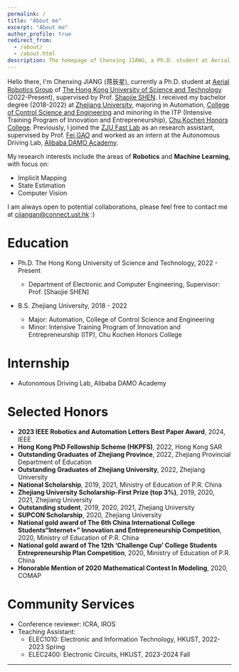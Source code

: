 ```yaml
---
permalink: /
title: "About me"
excerpt: "About me"
author_profile: true
redirect_from: 
  - /about/
  - /about.html
description: The homepage of Chenxing JIANG, a Ph.D. student at Aerial Robotics Group of HKUST. The homepage of JIANG Chenxing, a Ph.D. student at Aerial Robotics Group of HKUST. 蒋辰星的个人主页，他现在是香港科技大学(HKUST)Aerial Robotics Group的博士研究生. 
---
```


Hello there, I'm Chenxing JIANG (蒋辰星), currently a Ph.D. student at [Aerial Robotics Group](https://uav.hkust.edu.hk/) of [The Hong Kong University of Science and Technology](https://hkust.edu.hk/) (2022-Present), supervised by Prof. [Shaojie SHEN](https://scholar.google.com.hk/citations?user=u8Q0_xsAAAAJ&hl=zh-CN&oi=ao). I received my bachelor degree (2018-2022) at [Zhejiang University](https://www.zju.edu.cn/english/), majoring in Automation, [College of Control Science and Engineering](http://www.cse.zju.edu.cn/cseenglish/main.htm) and minoring in the ITP (Intensive Training Program of Innovation and Entrepreneurship), [Chu Kochen Honors College](http://ckc.zju.edu.cn/ckcen/). Previously, I joined the [ZJU Fast Lab](http://zju-fast.com/) as an research assistant, supervised by Prof. [Fei GAO](https://person.zju.edu.cn/fgaoaa) and worked as an intern at the Autonomous Driving Lab, [Alibaba DAMO Academy](https://damo.alibaba.com/).

My research interests include the areas of **Robotics** and **Machine Learning**, with focus on: 
* Implicit Mapping
* State Estimation
* Computer Vision

I am always open to potential collaborations, please feel free to contact me at <cjiangan@connect.ust.hk> :)

Education
======
* Ph.D. The Hong Kong University of Science and Technology, 2022 - Present
  * Department of Electronic and Computer Engineering, Supervisor: Prof. [Shaojie SHEN]

* B.S. Zhejiang University, 2018 - 2022
  * Major: Automation, College of Control Science and Engineering
  * Minor: Intensive Training Program of Innovation and Entrepreneurship (ITP), Chu Kochen Honors College

Internship
======
* Autonomous Driving Lab, Alibaba DAMO Academy
  
Selected Honors
======
* **2023 IEEE Robotics and Automation Letters Best Paper Award**, 2024, IEEE
* **Hong Kong PhD Fellowship Scheme (HKPFS)**, 2022, Hong Kong SAR
* **Outstanding Graduates of Zhejiang Province**, 2022, Zhejiang Provincial Department of Education
* **Outstanding Graduates of Zhejiang University**, 2022, Zhejiang University
* **National Scholarship**, 2019, 2021, Ministry of Education of P.R. China
* **Zhejiang University Scholarship-First Prize (top 3%)**, 2019, 2020, 2021, Zhejiang University
* **Outstanding student**, 2019, 2020, 2021, Zhejiang University
* **SUPCON Scholarship**, 2020, Zhejiang University
* **National gold award of The 6th China International College Students“Internet+” Innovation and Entrepreneurship Competition**, 2020, Ministry of Education of P.R. China
* **National gold award of The 12th ‘Challenge Cup’ College Students Entrepreneurship Plan Competition**, 2020, Ministry of Education of P.R. China
* **Honorable Mention of 2020 Mathematical Contest In Modeling**, 2020, COMAP

Community Services
======
* Conference reviewer: ICRA, IROS
* Teaching Assistant: 
  * ELEC1010: Electronic and Information Technology, HKUST, 2022-2023 Spring
  * ELEC2400: Electronic Circuits, HKUST, 2023-2024 Fall

<hr>
<script type='text/javascript' id='clustrmaps' src='//cdn.clustrmaps.com/map_v2.js?cl=ffffff&w=300&t=n&d=W25Fdb-NQUH1UObkKuunx_1va-9MG_ZujLrO3eIij5c'></script>